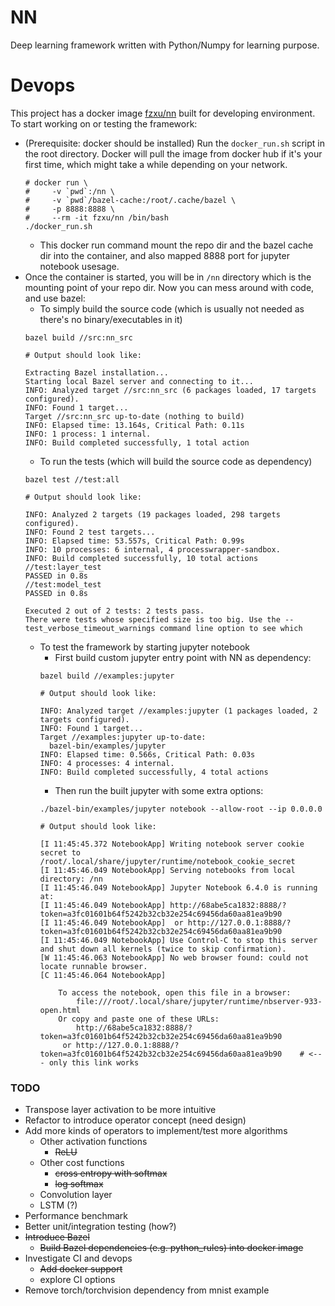 # NN

Deep learning framework written with Python/Numpy for learning purpose.

# Devops

This project has a docker image [fzxu/nn](https://hub.docker.com/repository/docker/fzxu/nn) built for developing environment. To start working on or testing the framework:

- (Prerequisite: docker should be installed) Run the `docker_run.sh` script in the root directory. Docker will pull the image from docker hub if it's your first time, which might take a while depending on your network.
    ```shell
    # docker run \
    #     -v `pwd`:/nn \
    #     -v `pwd`/bazel-cache:/root/.cache/bazel \
    #     -p 8888:8888 \
    #     --rm -it fzxu/nn /bin/bash
    ./docker_run.sh
    ```
    - This docker run command mount the repo dir and the bazel cache dir into the container, and also mapped 8888 port for jupyter notebook usesage.
- Once the container is started, you will be in `/nn` directory which is the mounting point of your repo dir. Now you can mess around with code, and use bazel:
    - To simply build the source code (which is usually not needed as there's no binary/executables in it)
    ```shell
    bazel build //src:nn_src
    
    # Output should look like:
    
    Extracting Bazel installation...
    Starting local Bazel server and connecting to it...
    INFO: Analyzed target //src:nn_src (6 packages loaded, 17 targets configured).
    INFO: Found 1 target...
    Target //src:nn_src up-to-date (nothing to build)
    INFO: Elapsed time: 13.164s, Critical Path: 0.11s
    INFO: 1 process: 1 internal.
    INFO: Build completed successfully, 1 total action
    ```
    - To run the tests (which will build the source code as dependency)
    ```shell
    bazel test //test:all
    
    # Output should look like:
    
    INFO: Analyzed 2 targets (19 packages loaded, 298 targets configured).
    INFO: Found 2 test targets...
    INFO: Elapsed time: 53.557s, Critical Path: 0.99s
    INFO: 10 processes: 6 internal, 4 processwrapper-sandbox.
    INFO: Build completed successfully, 10 total actions
    //test:layer_test                                                        PASSED in 0.8s
    //test:model_test                                                        PASSED in 0.8s

    Executed 2 out of 2 tests: 2 tests pass.
    There were tests whose specified size is too big. Use the --test_verbose_timeout_warnings command line option to see which
    ```
    - To test the framework by starting jupyter notebook
        - First build custom jupyter entry point with NN as dependency:
        ```shell
        bazel build //examples:jupyter

        # Output should look like:

        INFO: Analyzed target //examples:jupyter (1 packages loaded, 2 targets configured).
        INFO: Found 1 target...
        Target //examples:jupyter up-to-date:
          bazel-bin/examples/jupyter
        INFO: Elapsed time: 0.566s, Critical Path: 0.03s
        INFO: 4 processes: 4 internal.
        INFO: Build completed successfully, 4 total actions
        ```
        - Then run the built jupyter with some extra options:
        ```shell
        ./bazel-bin/examples/jupyter notebook --allow-root --ip 0.0.0.0

        # Output should look like:

        [I 11:45:45.372 NotebookApp] Writing notebook server cookie secret to /root/.local/share/jupyter/runtime/notebook_cookie_secret
        [I 11:45:46.049 NotebookApp] Serving notebooks from local directory: /nn
        [I 11:45:46.049 NotebookApp] Jupyter Notebook 6.4.0 is running at:
        [I 11:45:46.049 NotebookApp] http://68abe5ca1832:8888/?token=a3fc01601b64f5242b32cb32e254c69456da60aa81ea9b90
        [I 11:45:46.049 NotebookApp]  or http://127.0.0.1:8888/?token=a3fc01601b64f5242b32cb32e254c69456da60aa81ea9b90
        [I 11:45:46.049 NotebookApp] Use Control-C to stop this server and shut down all kernels (twice to skip confirmation).
        [W 11:45:46.063 NotebookApp] No web browser found: could not locate runnable browser.
        [C 11:45:46.064 NotebookApp] 

            To access the notebook, open this file in a browser:
                file:///root/.local/share/jupyter/runtime/nbserver-933-open.html
            Or copy and paste one of these URLs:
                http://68abe5ca1832:8888/?token=a3fc01601b64f5242b32cb32e254c69456da60aa81ea9b90
             or http://127.0.0.1:8888/?token=a3fc01601b64f5242b32cb32e254c69456da60aa81ea9b90    # <--- only this link works
        ```
### TODO

- Transpose layer activation to be more intuitive
- Refactor to introduce operator concept (need design)
- Add more kinds of operators to implement/test more algorithms
    - Other activation functions
        - ~~ReLU~~
    - Other cost functions
        - ~~cross entropy with softmax~~
        - ~~log softmax~~
    - Convolution layer
    - LSTM (?)
- Performance benchmark
- Better unit/integration testing (how?)
- ~~Introduce Bazel~~
    - ~~Build Bazel dependencies (e.g. python_rules) into docker image~~
- Investigate CI and devops
    - ~~Add docker support~~
    - explore CI options
- Remove torch/torchvision dependency from mnist example
